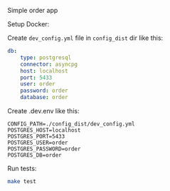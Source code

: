 Simple order app

Setup Docker:

Create `dev_config.yml` file in `config_dist` dir like this:

```yaml
db:
    type: postgresql
    connector: asyncpg
    host: localhost
    port: 5433
    user: order
    password: order
    database: order
```

Create .dev.env like this:

```
CONFIG_PATH=./config_dist/dev_config.yml
POSTGRES_HOST=localhost
POSTGRES_PORT=5433
POSTGRES_USER=order
POSTGRES_PASSWORD=order
POSTGRES_DB=order
```

Run tests:

```bash
make test
```